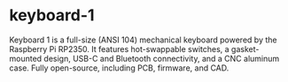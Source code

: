 # keyboard-1
Keyboard 1 is a full-size (ANSI 104) mechanical keyboard powered by the Raspberry Pi RP2350. It features hot-swappable switches, a gasket-mounted design, USB-C and Bluetooth connectivity, and a CNC aluminum case. Fully open-source, including PCB, firmware, and CAD.
